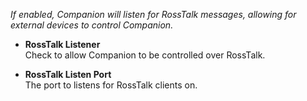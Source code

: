 _If enabled, Companion will listen for RossTalk messages, allowing for external devices to control Companion._

- **RossTalk Listener**  
  Check to allow Companion to be controlled over RossTalk.

- **RossTalk Listen Port**  
  The port to listens for RossTalk clients on.
